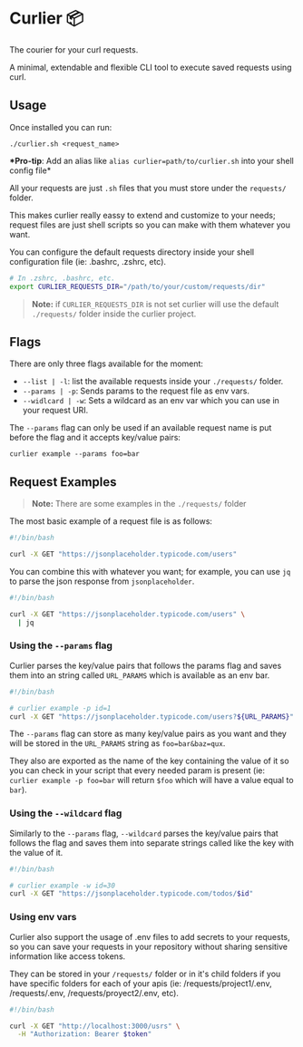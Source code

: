 # Curlier 📦

The courier for your curl requests.

A minimal, extendable and flexible CLI tool to execute saved requests using curl.

## Usage

Once installed you can run:

```shell
./curlier.sh <request_name>
```

**\*Pro-tip**: Add an alias like `alias curlier=path/to/curlier.sh` into your shell config file\*

All your requests are just `.sh` files that you must store under the `requests/` folder.

This makes curlier really eassy to extend and customize to your needs; request files are just shell scripts so you can make with them whatever you want.

You can configure the default requests directory inside your shell configuration file (ie: .bashrc, .zshrc, etc).

```bash
# In .zshrc, .bashrc, etc.
export CURLIER_REQUESTS_DIR="/path/to/your/custom/requests/dir"
```

> **Note:** if `CURLIER_REQUESTS_DIR` is not set curlier will use the default `./requests/` folder inside the curlier project.

## Flags

There are only three flags available for the moment:

- `--list | -l`: list the available requests inside your `./requests/` folder.
- `--params | -p`: Sends params to the request file as env vars.
- `--widlcard | -w`: Sets a wildcard as an env var which you can use in your request URI.

The `--params` flag can only be used if an available request name is put before the flag and it accepts key/value pairs:

```shell
curlier example --params foo=bar
```

## Request Examples

> **Note:** There are some examples in the `./requests/` folder

The most basic example of a request file is as follows:

```bash
#!/bin/bash

curl -X GET "https://jsonplaceholder.typicode.com/users"
```

You can combine this with whatever you want; for example, you can use `jq` to parse the json response from `jsonplaceholder`.

```bash
#!/bin/bash

curl -X GET "https://jsonplaceholder.typicode.com/users" \
  | jq
```

### Using the `--params` flag

Curlier parses the key/value pairs that follows the params flag and saves them into an string called `URL_PARAMS` which is available as an env bar.

```bash
#!/bin/bash

# curlier example -p id=1
curl -X GET "https://jsonplaceholder.typicode.com/users?${URL_PARAMS}" # this will return the user with id=1 from jsonplaceholder
```

The `--params` flag can store as many key/value pairs as you want and they will be stored in the `URL_PARAMS` string as `foo=bar&baz=qux`.

They also are exported as the name of the key containing the value of it so you can check in your script that every needed param is present (ie: `curlier example -p foo=bar` will return `$foo` which will have a value equal to `bar`).

### Using the `--wildcard` flag

Similarly to the `--params` flag, `--wildcard` parses the key/value pairs that follows the flag and saves them into separate strings called like the key with the value of it.

```bash
#!/bin/bash

# curlier example -w id=30
curl -X GET "https://jsonplaceholder.typicode.com/todos/$id"
```

### Using env vars

Curlier also support the usage of .env files to add secrets to your requests, so you can save your requests in your repository without sharing sensitive information like access tokens.

They can be stored in your `/requests/` folder or in it's child folders if you have specific folders for each of your apis (ie: /requests/project1/.env, /requests/.env, /requests/proyect2/.env, etc).

```bash
#!/bin/bash

curl -X GET "http://localhost:3000/usrs" \
  -H "Authorization: Bearer $token"
```
